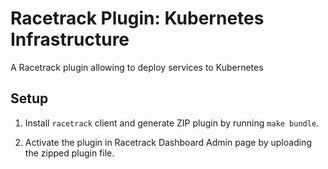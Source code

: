 # Racetrack Plugin: Kubernetes Infrastructure

A Racetrack plugin allowing to deploy services to Kubernetes

## Setup

1.  Install `racetrack` client and generate ZIP plugin by running `make bundle`.

2.  Activate the plugin in Racetrack Dashboard Admin page by uploading the zipped plugin file.
